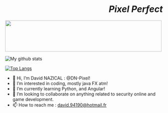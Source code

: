 <h1 align="right"><i>Pixel Perfect</i></h1>
<img src="https://miro.medium.com/max/2160/1*yLoplkhUrNsQGkocFEVhhA.gif" width="500" height="100" />

![My github stats](https://github-readme-stats.vercel.app/api?username=DN-Pixel&count_private=true&show_icons=true&theme=tokyonight)

[![Top Langs](https://github-readme-stats.vercel.app/api/top-langs/?username=DN-Pixel&layout=compact&theme=tokyonight&count_private=true&langs_count=10)](https://github.com/anuraghazra/github-readme-stats)

- 👋 Hi, I’m David NAZICAL : @DN-Pixel!
- 👀 I’m interested in coding, mostly java FX atm! 
- 🌱 I’m currently learning Python, and Angular!
- 💞️ I’m looking to collaborate on anything related to security online and game development.
- 📫 How to reach me :
david.94190@hotmail.fr


<!---
DN-Pixel/DN-Pixel is a ✨ special ✨ repository because its `README.md` (this file) appears on your GitHub profile.
You can click the Preview link to take a look at your changes.
--->
